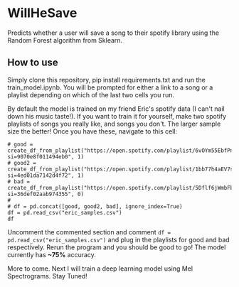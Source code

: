 ﻿# WillHeSave

Predicts whether a user will save a song to their spotify library using the Random Forest algorithm from Sklearn.

## How to use

Simply clone this repository, pip install requirements.txt and run the train_model.ipynb. You will be prompted for either a link to a song or a playlist depending on which of the last two cells you run.

By default the model is trained on my friend Eric's spotify data (I can't nail down his music taste!). If you want to train it for yourself, make two spotify playlists of songs you really like, and songs you
don't. The larger sample size the better! Once you have these, navigate to this cell:
```
# good = create_df_from_playlist("https://open.spotify.com/playlist/6vOYm55EbfPnFpAgZynn6I?si=9070e8f011494eb0", 1)
# good2 = create_df_from_playlist("https://open.spotify.com/playlist/1bb77h4aEV7sutQ8EIvrL9?si=4ed01da7142d4f72", 1)
# bad = create_df_from_playlist("https://open.spotify.com/playlist/5Dflf6jWmbFbpgjsJV4cwI?si=36def02aab974355", 0)
# 
# df = pd.concat([good, good2, bad], ignore_index=True)
df = pd.read_csv("eric_samples.csv")
df
```
Uncomment the commented section and comment ```df = pd.read_csv("eric_samples.csv")``` and plug in the playlists for good and bad respectively.
Rerun the program and you should be good to go! The model currently has __~75%__ accuracy. 

More to come. Next I will train a deep learning model using Mel Spectrograms. Stay Tuned!
